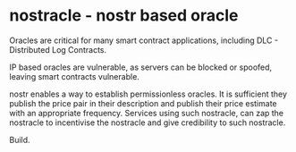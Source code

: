 # nostracle - nostr based oracle

Oracles are critical for many smart contract applications, including DLC - Distributed Log Contracts. 

IP based oracles are vulnerable, as servers can be blocked or spoofed, leaving smart contracts vulnerable. 

nostr enables a way to establish permissionless oracles.  It is sufficient they publish the price pair in their description and publish their price estimate with an appropriate frequency.
Services using such nostracle, can zap the nostracle to incentivise the nostracle and give credibility to such nostracle.

Build.
